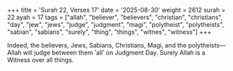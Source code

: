+++
title = 'Surah 22, Verses 17'
date = '2025-08-30'
weight = 2612
surah = 22
ayah = 17
tags = ["allah", "believer", "believers", "christian", "christians", "day", "jew", "jews", "judge", "judgment", "magi", "polytheist", "polytheists", "sabian", "sabians", "surely", "thing", "things", "witnes", "witness"]
+++

Indeed, the believers, Jews, Sabians, Christians, Magi, and the polytheists—Allah will judge between them ˹all˺ on Judgment Day. Surely Allah is a Witness over all things.